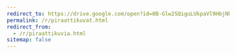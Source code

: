 ```yaml
---
redirect_to: https://drive.google.com/open?id=0B-Glw2SQiguLUkpaVl9HbjNUQlk
permalink: /r/piraattikuvat.html
redirect_from:
  - /r/piraattikuvia.html
sitemap: false
---
```

